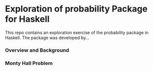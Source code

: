 # Exploration of probability Package for Haskell

This repo contains an exploration exercise of the probability package in Haskell. The package was developed by... 

### Overview and Background


### Monty Hall Problem

